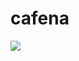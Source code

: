 # cafena


<img src="https://encrypted-tbn0.gstatic.com/images?q=tbn:ANd9GcTWXkoNT1lm7sJyUFfP4oe_QCGSVM-B8R5lNw&s">
